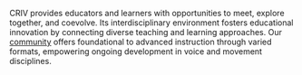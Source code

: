 CRIV provides educators and learners with opportunities to meet, explore together, and coevolve. Its interdisciplinary environment fosters educational innovation by connecting diverse teaching and learning approaches. Our [community](/people) offers foundational to advanced instruction through varied formats, empowering ongoing development in voice and movement disciplines.


